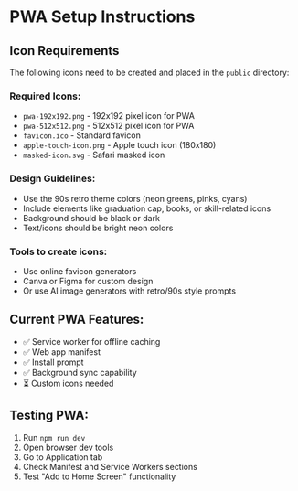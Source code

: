 # PWA Setup Instructions

## Icon Requirements

The following icons need to be created and placed in the `public` directory:

### Required Icons:
- `pwa-192x192.png` - 192x192 pixel icon for PWA
- `pwa-512x512.png` - 512x512 pixel icon for PWA
- `favicon.ico` - Standard favicon
- `apple-touch-icon.png` - Apple touch icon (180x180)
- `masked-icon.svg` - Safari masked icon

### Design Guidelines:
- Use the 90s retro theme colors (neon greens, pinks, cyans)
- Include elements like graduation cap, books, or skill-related icons
- Background should be black or dark
- Text/icons should be bright neon colors

### Tools to create icons:
- Use online favicon generators
- Canva or Figma for custom design
- Or use AI image generators with retro/90s style prompts

## Current PWA Features:
- ✅ Service worker for offline caching
- ✅ Web app manifest
- ✅ Install prompt
- ✅ Background sync capability
- ⏳ Custom icons needed

## Testing PWA:
1. Run `npm run dev`
2. Open browser dev tools
3. Go to Application tab
4. Check Manifest and Service Workers sections
5. Test "Add to Home Screen" functionality
